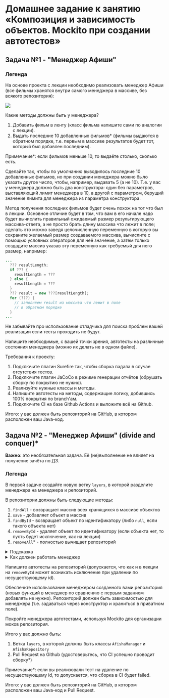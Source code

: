 # Домашнее задание к занятию «Композиция и зависимость объектов. Mockito при создании автотестов»

## Задача №1 - "Менеджер Афиши"

### Легенда

На основе проекта с лекции необходимо реализовать менеджер Афиши (все фильмы хранятся внутри самого менеджера в массиве, без всякого репозитория):

![](pic/afisha.png)

Какие методы должны быть у менеджера?
1. Добавить фильм в ленту (класс фильма напишите сами по аналогии с лекции).
1. Выдать последние 10 добавленных фильмов* (фильмы выдаются в обратном порядке, т.е. первым в массиве результатов будет тот, который был добавлен последним).

Примечание*: если фильмов меньше 10, то выдаёте столько, сколько есть.

Сделайте так, чтобы по умолчанию выводилось последние 10 добавленных фильмов, но при создании менеджера можно было указать другое число, чтобы, например, выдавать 5 (а не 10). Т.е. у вас у менеджера должно быть два конструктора: один без параметров, выставляющий лимит менеджера в 10, а другой с параметром, берущий значение лимита для менеджера из параметра конструктора.

Метод получения последних фильмов будет очень похож на тот что был в лекции. Основное отличие будет в том, что вам в его начале надо будет вычислить правильный ожидаемый размер результирующего массива-ответа, а не просто брать длину массива что лежит в поле; сделать это можно заведя целочисленную переменную в которую вы сохраните желаемый размер создаваемого массива, вычислите с помощью условных операторов для неё значение, а затем только создадите массив указав эту переменную как требуемый для него размер, например:

```java
...
  ??? resultLength;
  if ??? {
    resultLength = ???
  } else {
    resultLength = ???
  }
  ??? result = new ???[resultLength];
  for (???) {
    // заполняем result из массива что лежит в поле
    // в обратном порядке
  }
...
```

Не забывайте про использование отладчика для поиска проблем вашей реализации если тесты проходить не будут.

Напишите необходимые, с вашей точки зрения, автотесты на различные состояния менеджера (можно их делать не в одном файле).

Требования к проекту:
1. Подключите плагин Surefire так, чтобы сборка падала в случае отсутствия тестов.
1. Подключите плагин JaCoCo в режиме генерации отчётов (обрушать сборку по покрытию не нужно).
1. Реализуйте нужные классы и методы.
1. Напишите автотесты на методы, содержащие логику, добившись 100% покрытия по branch'ам.
1. Подключите CI на базе Github Actions и выложите всё на Github.

Итого: у вас должен быть репозиторий на GitHub, в котором расположен ваш Java-код.

## Задача №2 - "Менеджер Афиши" (divide and conquer)*

**Важно**: это необязательная задача. Её (не)выполнение не влияет на получение зачёта по ДЗ.

### Легенда

В первой задаче создайте новую ветку `layers`, в которой разделите менеджера на менеджера и репозиторий.

В репозитории должны быть следующие методы:
1. `findAll` - возвращает массив всех хранящихся в массиве объектов
1. `save` - добавляет объект в массив
1. `findById` - возвращает объект по идентификатору (либо `null`, если такого объекта нет)
1. `removeById` - удаляет объект по идентификатору (если объекта нет, то пусть будет исключение, как на лекции)
1. `removeAll`* - полностью вычищает репозиторий

<details>
  <summary>Подсказка</summary>
  
  Для удаления всех элементов достаточно в `items` положить пустой массив. 
  
  В Java встроен механизм, который называется Garbage Collection (сборка мусора), он сам удаляет из памяти машины неиспользуемые объекты.
</details>

<details>
  <summary>Как должен работать менеджер</summary>
  
  Если брать пример из лекции и реализовывать репозиторий, работающий в памяти, то репозиторий будет выглядеть вот так:
```java
package ru.netology.repository;

import ru.netology.domain.PurchaseItem;

public class CartRepository {
  private PurchaseItem[] items = new PurchaseItem[0];

  public void save(PurchaseItem item) {
    int length = items.length + 1;
    PurchaseItem[] tmp = new PurchaseItem[length];
    System.arraycopy(items, 0, tmp, 0, items.length);
    int lastIndex = tmp.length - 1;
    tmp[lastIndex] = item;
    items = tmp;
  }

  public PurchaseItem[] findAll() {
    return items;
  }

  public void removeById(int id) {
    int length = items.length - 1;
    PurchaseItem[] tmp = new PurchaseItem[length];
    int index = 0;
    for (PurchaseItem item : items) {
      if (item.getId() != id) {
        tmp[index] = item;
        index++;
      }
    }
    items = tmp;
  }
}
```

А сервис вот так:
```java
package ru.netology.manager;

import ru.netology.domain.PurchaseItem;
import ru.netology.repository.CartRepository;

public class CartManager {
  private CartRepository repository;

  public CartManager(CartRepository repository) {
    this.repository = repository;
  }

  public void add(PurchaseItem item) {
    repository.save(item);
  }

  public PurchaseItem[] getAll() {
    PurchaseItem[] items = repository.findAll();
    PurchaseItem[] result = new PurchaseItem[items.length];
    for (int i = 0; i < result.length; i++) {
      int index = items.length - i - 1;
      result[i] = items[index];
    }
    return result;
  }

  public void removeById(int id) {
    repository.removeById(id);
  }
}
```
</details>

Напишите автотесты на репозиторий (допускается, что как и в лекции на `removeById` может возникать исключение при удалении по несуществующему id).

Обеспечьте использование менеджером созданного вами репозитория (новых функций в менеджер по сравнению с первым заданием добавлять не нужно). Репозиторий должен быть зависимостью для менеджера (т.е. задаваться через конструктор и храниться в приватном поле).

Покройте менеджера автотестами, используя Mockito для организации моков репозитория.

Итого у вас должно быть:
1. Ветка `layers`, в которой должны быть классы `AfishaManager` и `AfishaRepository`
1. Pull Request на Github (удостоверьтесь, что CI успешно проводит сборку*)

Примечание*: если вы реализовали тест на удаление по несуществующему id, то допускается, что сборка в CI будет failed.

Итого: у вас должен быть репозиторий на GitHub, в котором расположен ваш Java-код и Pull Request.
